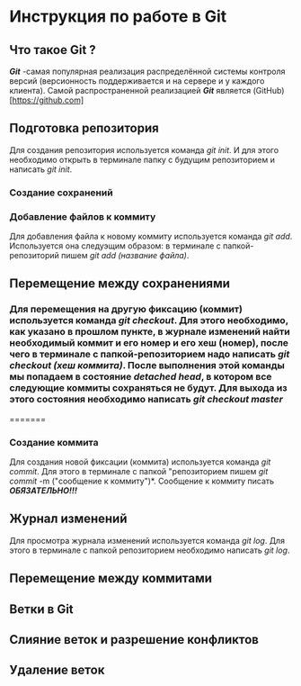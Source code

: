 # Инструкция по работе в Git

## Что такое Git ?
***Git*** -самая популярная реализация распределённой системы контроля версий (версионность поддерживается и на сервере и у каждого клиента). Самой распространенной реализацией ***Git*** является (GitHub)[https://github.com]
## Подготовка репозитория

Для создания репозитория используется команда *git init*. И для этого необходимо открыть в терминале папку с будущим репозиторием и написать *git init*.
### Создание сохранений

### Добавление файлов к коммиту
Для добавления файла к новому коммиту используется команда *git add*. Используется она следуэщим образом: в терминале с папкой-репозиторий пишем *git add (название файла)*.
## Перемещение между сохранениями
### Для перемещения на другую фиксацию (коммит) используется команда *git checkout*. Для этого необходимо, как указано в прошлом пункте, в журнале изменений найти необходимый коммит и его номер и его хеш (номер), после чего в терминале с папкой-репозиторием надо написать *git checkout (хеш коммита)*. После выполнения этой команды мы попадаем в состояние ***detached head***, в котором все следующие коммиты сохраняться не будут. Для выхода из этого состояния необходимо написать *git checkout master*
=======

### Создание коммита
Для создания новой фиксации (коммита) используется команда *git commit*. Для этого в терминале с папкой "репозиторием пишем *git commit* -m ("сообщение к коммиту")*. Сообщение к коммиту писать ***ОБЯЗАТЕЛЬНО!!!***

## Журнал изменений
Для просмотра журнала изменений используется команда *git log*. Для этого в терминале с папкой репозиторием необходимо написать *git log*.
## Перемещение между коммитами

## Ветки в Git

## Слияние веток и разрешение конфликтов

## Удаление веток